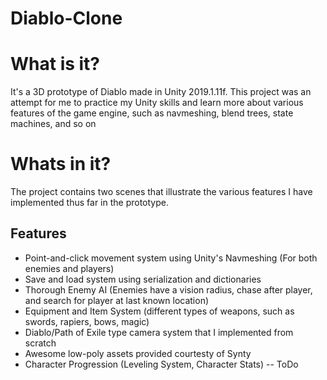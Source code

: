 # Diablo-Clone

# What is it?
  It's a 3D prototype of Diablo made in Unity 2019.1.11f. This project was an attempt for me to practice my Unity skills
  and learn more about various features of the game engine, such as navmeshing, blend trees, state machines, and so on
  
# Whats in it?
  The project contains two scenes that illustrate the various features I have implemented thus far in the prototype. 
  
  ## Features
  - Point-and-click movement system using Unity's Navmeshing (For both enemies and players)
  - Save and load system using serialization and dictionaries
  - Thorough Enemy AI (Enemies have a vision radius, chase after player, and search for player at last known location)
  - Equipment and Item System (different types of weapons, such as swords, rapiers, bows, magic)
  - Diablo/Path of Exile type camera system that I implemented from scratch 
  - Awesome low-poly assets provided courtesty of Synty
  - Character Progression (Leveling System, Character Stats) -- ToDo
  
  
